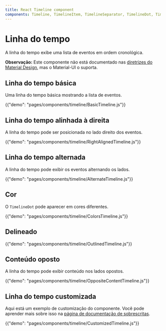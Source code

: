```yaml
---
title: React Timeline component
components: Timeline, TimelineItem, TimelineSeparator, TimelineDot, TimelineConnector, TimelineContent, TimelineOppositeContent
---
```


# Linha do tempo

<p class="description">A linha do tempo exibe uma lista de eventos em ordem cronológica.</p>

**Observação:** Este componente não está documentado nas [diretrizes do Material Design](https://material.io/), mas o Material-UI o suporta.

## Linha do tempo básica

Uma linha do tempo básica mostrando a lista de eventos.

{{"demo": "pages/components/timeline/BasicTimeline.js"}}

## Linha do tempo alinhada à direita

A linha do tempo pode ser posicionada no lado direito dos eventos.

{{"demo": "pages/components/timeline/RightAlignedTimeline.js"}}

## Linha do tempo alternada

A linha do tempo pode exibir os eventos alternando os lados.

{{"demo": "pages/components/timeline/AlternateTimeline.js"}}

## Cor

O `TimelineDot` pode aparecer em cores diferentes.

{{"demo": "pages/components/timeline/ColorsTimeline.js"}}

## Delineado

{{"demo": "pages/components/timeline/OutlinedTimeline.js"}}

## Conteúdo oposto

A linha do tempo pode exibir conteúdo nos lados opostos.

{{"demo": "pages/components/timeline/OppositeContentTimeline.js"}}

## Linha do tempo customizada

Aqui está um exemplo de customização do componente. Você pode aprender mais sobre isso na [página de documentação de sobrescritas](/customization/components/).

{{"demo": "pages/components/timeline/CustomizedTimeline.js"}}
